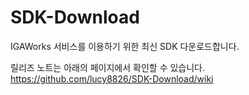 # SDK-Download
IGAWorks 서비스를 이용하기 위한 최신 SDK 다운로드합니다.


릴리즈 노트는 아래의 페이지에서 확인할 수 있습니다. </br>
https://github.com/lucy8826/SDK-Download/wiki